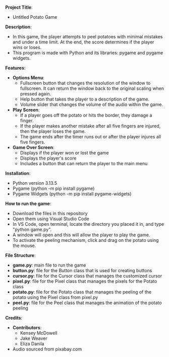 **Project Title**: 
 - Untitled Potato Game

**Description**: 
 - In this game, the player attempts to peel potatoes with minimal mistakes and under a time limit. At the end, the score determines if the player wins or loses.
 - This program is made with Python and its libraries: pygame and pygame widgets.

**Features**:
 - **Options Menu**:
      - Fullscreen button that changes the resolution of the window to fullscreen. It can return the window back to the original scaling when pressed again.
      - Help button that takes the player to a description of the game.
      - Volume slider that changes the volume of the audio within the game.
 - **Play Screen**:
      - If a player goes off the potato or hits the border, they damage a finger.
      - If the player makes another mistake after all five fingers are injured, then the player loses the game.
      - The game ends after the timer runs out or after the player injures all five fingers.
 - **Game Over Screen**:
      - Displays if the player won or lost the game
      - Displays the player's score
      - Includes a button that can return the player to the main menu

**Installation**:
 - Python version 3.13.5
 - Pygame (python -m pip install pygame)
 - Pygame Widgets (python -m pip install pygame-widgets)
   
**How to run the game**:
 - Download the files in this repository
 - Open them using Visual Studio Code
 - In VS Code, open terminal, locate the directory you placed it in, and type "python game.py".
 - A window will open and this will allow the player to play the game.
 - To activate the peeling mechanism, click and drag on the potato using the mouse.
   
**File Structure**: 
 - **game.py**: main file to run the game
 - **button.py**: file for the Button class that is used for creating buttons
 - **cursor.py**: file for the Cursor class that manages the customized cursor
 - **pixel.py**: file for the Pixel class that manages the pixels for the Potato class
 - **potato.py**: file for the Potato class that manages the peeling of the potato using the Pixel class from pixel.py
 - **peel.py**: file for the Peel class that manages the animation of the potato peeling

**Credits**:
 - **Contributors**:
     - Kensey McDowell
     - Jake Weaver
     - Eliza Danila
 - Audio sourced from pixabay.com
